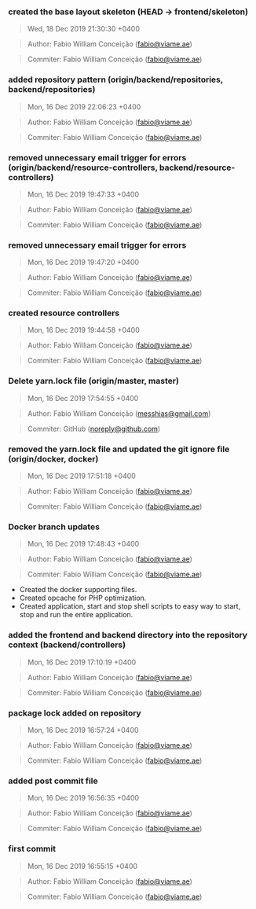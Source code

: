 ### created the base layout skeleton (HEAD -> frontend/skeleton)
>Wed, 18 Dec 2019 21:30:30 +0400

>Author: Fabio William Conceição (fabio@viame.ae)

>Commiter: Fabio William Conceição (fabio@viame.ae)




### added repository pattern (origin/backend/repositories, backend/repositories)
>Mon, 16 Dec 2019 22:06:23 +0400

>Author: Fabio William Conceição (fabio@viame.ae)

>Commiter: Fabio William Conceição (fabio@viame.ae)




### removed unnecessary email trigger for errors (origin/backend/resource-controllers, backend/resource-controllers)
>Mon, 16 Dec 2019 19:47:33 +0400

>Author: Fabio William Conceição (fabio@viame.ae)

>Commiter: Fabio William Conceição (fabio@viame.ae)




### removed unnecessary email trigger for errors
>Mon, 16 Dec 2019 19:47:20 +0400

>Author: Fabio William Conceição (fabio@viame.ae)

>Commiter: Fabio William Conceição (fabio@viame.ae)




### created resource controllers
>Mon, 16 Dec 2019 19:44:58 +0400

>Author: Fabio William Conceição (fabio@viame.ae)

>Commiter: Fabio William Conceição (fabio@viame.ae)




### Delete yarn.lock file (origin/master, master)
>Mon, 16 Dec 2019 17:54:55 +0400

>Author: Fabio William Conceição (messhias@gmail.com)

>Commiter: GitHub (noreply@github.com)




### removed the yarn.lock file and updated the git ignore file (origin/docker, docker)
>Mon, 16 Dec 2019 17:51:18 +0400

>Author: Fabio William Conceição (fabio@viame.ae)

>Commiter: Fabio William Conceição (fabio@viame.ae)




### Docker branch updates
>Mon, 16 Dec 2019 17:48:43 +0400

>Author: Fabio William Conceição (fabio@viame.ae)

>Commiter: Fabio William Conceição (fabio@viame.ae)

- Created the docker supporting files.
- Created opcache for PHP optimization.
- Created application, start and stop shell scripts to easy way to start, stop and run the entire application.



### added the frontend and backend directory into the repository context (backend/controllers)
>Mon, 16 Dec 2019 17:10:19 +0400

>Author: Fabio William Conceição (fabio@viame.ae)

>Commiter: Fabio William Conceição (fabio@viame.ae)




### package lock added on repository
>Mon, 16 Dec 2019 16:57:24 +0400

>Author: Fabio William Conceição (fabio@viame.ae)

>Commiter: Fabio William Conceição (fabio@viame.ae)




### added post commit file
>Mon, 16 Dec 2019 16:56:35 +0400

>Author: Fabio William Conceição (fabio@viame.ae)

>Commiter: Fabio William Conceição (fabio@viame.ae)




### first commit
>Mon, 16 Dec 2019 16:55:15 +0400

>Author: Fabio William Conceição (fabio@viame.ae)

>Commiter: Fabio William Conceição (fabio@viame.ae)




